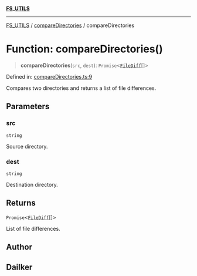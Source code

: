 [**FS_UTILS**](../../README.md)

***

[FS_UTILS](../../README.md) / [compareDirectories](../README.md) / compareDirectories

# Function: compareDirectories()

> **compareDirectories**(`src`, `dest`): `Promise`\<[`FileDiff`](../../FileDiff/interfaces/FileDiff.md)[]\>

Defined in: [compareDirectories.ts:9](https://github.com/dailker/everyutil/blob/26e2bb73429918cf0d08899e9efd90b82a42c92e/src/fs/compareDirectories.ts#L9)

Compares two directories and returns a list of file differences.

## Parameters

### src

`string`

Source directory.

### dest

`string`

Destination directory.

## Returns

`Promise`\<[`FileDiff`](../../FileDiff/interfaces/FileDiff.md)[]\>

List of file differences.

## Author

## Dailker
